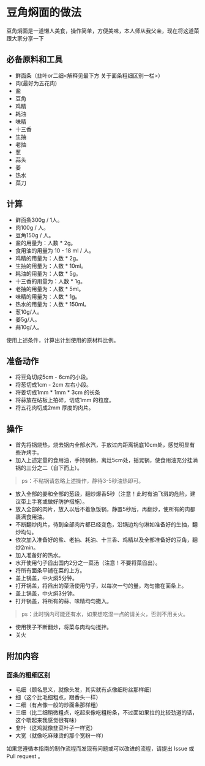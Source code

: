 # 豆角焖面的做法

豆角焖面是一道懒人美食，操作简单，方便美味，本人师从我父亲，现在将这道菜跟大家分享一下

## 必备原料和工具

* 鲜面条（韭叶or二细<解释见最下方 关于面条粗细区别一栏>）
* 肉(最好为五花肉)
* 盐
* 豆角
* 鸡精
* 耗油
* 味精
* 十三香
* 生抽
* 老抽
* 葱
* 蒜头
* 姜
* 热水
* 菜刀

## 计算

* 鲜面条300g / 1人。
* 肉100g / 人。
* 豆角150g / 人。
* 盐的用量为：人数 * 2g。
* 食用油的用量为 10 - 18 ml / 人。
* 鸡精的用量为：人数 * 2g。
* 生抽的用量为：人数 * 10ml。
* 耗油的用量为：人数 * 5g。
* 十三香的用量为：人数 * 1g。
* 老抽的用量为：人数 * 5ml。
* 味精的用量为：人数 * 1g。
* 热水的用量为：人数 * 150ml。
* 葱10g/人。
* 姜5g/人。
* 蒜10g/人。

使用上述条件，计算出计划使用的原材料比例。

## 准备动作

* 将豆角切成5cm - 6cm的小段。
* 将葱切成1cm - 2cm 左右小段。
* 将姜切成1mm * 1mm * 3cm 的长条
* 将蒜放在砧板上拍碎，切成1mm 的粒度。
* 将五花肉切成2mm 厚度的肉片。

## 操作

* 首先将锅烧热，烧去锅内全部水汽，手放过内距离锅底10cm处，感觉明显有些许烤手。
* 加入上述定量的食用油，手持锅柄，离灶5cm处，摇晃锅，使食用油充分挂满锅的三分之二（自下而上）。

> ps：不粘锅请忽略上述操作，静待3-5秒油热即可。

* 放入全部的姜和全部的葱段，翻炒爆香5秒（注意！此时有油飞溅的危险，建议带上手套或做好防护措施）。
* 放入全部的肉片，放入以后不着急饭锅，静置5秒后，再翻炒，使所有的肉都裹满食用油。
* 不断翻炒肉片，待到全部肉片都已经变色，沿锅边均匀淋如准备好的生抽，翻炒均匀。
* 依次加入准备好的盐、老抽、耗油、十三香、鸡精以及全部准备好的豆角，翻炒2min。
* 加入准备好的热水。
* 水开使用勺子舀出国内2分之一菜汤（注意！不要将菜舀出）。
* 将所有面条平铺在菜的上方。
* 盖上锅盖，中火焖5分钟。
* 打开锅盖，将舀出的菜汤使用勺子，以每次一勺的量，均匀撒在面条上。
* 盖上锅盖，中火焖3分钟。
* 打开锅盖，将所有的蒜、味精均匀撒入。

> ps：此时锅内可能还有水，如果想吃湿一点的请关火，否则不用关火。

* 使用筷子不断翻炒，将菜与肉均匀搅拌。
* 关火

## 附加内容

### 面条的粗细区别

* 毛细（顾名思义，就像头发，其实就有点像细粉丝那样细）
* 细（这个比毛细粗点，跟香头一样）
* 二细（有点像一般的炒面条那样粗）
* 三细（比二细稍微粗点，吃起来像吃粗粉条，不过面如果拉的比较劲道的话，这个嚼起来我感觉很有味）
* 韭叶（这鸡就像韭菜叶子一样宽）
* 大宽（就像吃麻辣烫的那个宽粉一样）

如果您遵循本指南的制作流程而发现有问题或可以改进的流程，请提出 Issue 或 Pull request 。
